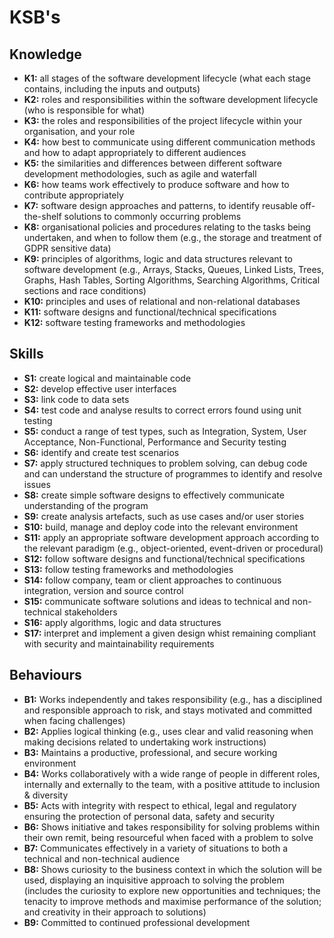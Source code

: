 # KSB's

## Knowledge

- **K1:** all stages of the software development lifecycle (what each stage contains, including the inputs and outputs)
- **K2:** roles and responsibilities within the software development lifecycle (who is responsible for what)
- **K3:** the roles and responsibilities of the project lifecycle within your organisation, and your role
- **K4:** how best to communicate using different communication methods and how to adapt appropriately to different audiences
- **K5:** the similarities and differences between different software development methodologies, such as agile and waterfall
- **K6:** how teams work effectively to produce software and how to contribute appropriately
- **K7:** software design approaches and patterns, to identify reusable off-the-shelf solutions to commonly occurring problems
- **K8:** organisational policies and procedures relating to the tasks being undertaken, and when to follow them (e.g., the storage and treatment of GDPR sensitive data)
- **K9:** principles of algorithms, logic and data structures relevant to software development (e.g., Arrays, Stacks, Queues, Linked Lists, Trees, Graphs, Hash Tables, Sorting Algorithms, Searching Algorithms, Critical sections and race conditions)
- **K10:** principles and uses of relational and non-relational databases
- **K11:** software designs and functional/technical specifications
- **K12:** software testing frameworks and methodologies

## Skills

- **S1:** create logical and maintainable code
- **S2:** develop effective user interfaces
- **S3:** link code to data sets
- **S4:** test code and analyse results to correct errors found using unit testing
- **S5:** conduct a range of test types, such as Integration, System, User Acceptance, Non-Functional, Performance and Security testing
- **S6:** identify and create test scenarios
- **S7:** apply structured techniques to problem solving, can debug code and can understand the structure of programmes to identify and resolve issues
- **S8:** create simple software designs to effectively communicate understanding of the program
- **S9:** create analysis artefacts, such as use cases and/or user stories
- **S10:** build, manage and deploy code into the relevant environment
- **S11:** apply an appropriate software development approach according to the relevant paradigm (e.g., object-oriented, event-driven or procedural)
- **S12:** follow software designs and functional/technical specifications
- **S13:** follow testing frameworks and methodologies
- **S14:** follow company, team or client approaches to continuous integration, version and source control
- **S15:** communicate software solutions and ideas to technical and non-technical stakeholders
- **S16:** apply algorithms, logic and data structures
- **S17:** interpret and implement a given design whist remaining compliant with security and maintainability requirements

## Behaviours

- **B1:** Works independently and takes responsibility (e.g., has a disciplined and responsible approach to risk, and stays motivated and committed when facing challenges)
- **B2:** Applies logical thinking (e.g., uses clear and valid reasoning when making decisions related to undertaking work instructions)
- **B3:** Maintains a productive, professional, and secure working environment
- **B4:** Works collaboratively with a wide range of people in different roles, internally and externally to the team, with a positive attitude to inclusion & diversity
- **B5:** Acts with integrity with respect to ethical, legal and regulatory ensuring the protection of personal data, safety and security
- **B6:** Shows initiative and takes responsibility for solving problems within their own remit, being resourceful when faced with a problem to solve
- **B7:** Communicates effectively in a variety of situations to both a technical and non-technical audience
- **B8:** Shows curiosity to the business context in which the solution will be used, displaying an inquisitive approach to solving the problem (includes the curiosity to explore new opportunities and techniques; the tenacity to improve methods and maximise performance of the solution; and creativity in their approach to solutions)
- **B9:** Committed to continued professional development
